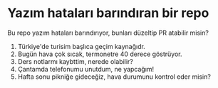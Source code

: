 # Yazım hataları barındıran bir repo
Bu repo yazım hataları barındırıyor, bunları düzeltip PR atabilir misin?

1. Türkiye'de turisim başlıca geçim kaynağıdr.
2. Bugün hava çok sıcak, termonetre 40 derece göstrüyor.
3. Ders notlarmı kaybttim, nerede olabilir?
4. Çantamda telefonumu unutdum, ne yapcağım!
5. Hafta sonu pikniğe gideceğiz, hava durumunu kontrol eder misin?
